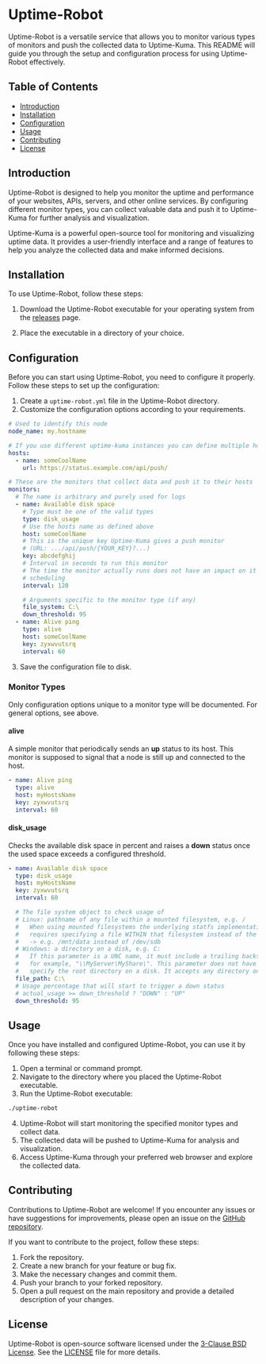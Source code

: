# Uptime-Robot

Uptime-Robot is a versatile service that allows you to monitor various types of
monitors and push the collected data to Uptime-Kuma. This README will guide you
through the setup and configuration process for using Uptime-Robot effectively.

## Table of Contents

- [Introduction](#introduction)
- [Installation](#installation)
- [Configuration](#configuration)
- [Usage](#usage)
- [Contributing](#contributing)
- [License](#license)

## Introduction

Uptime-Robot is designed to help you monitor the uptime and performance of your
websites, APIs, servers, and other online services. By configuring different
monitor types, you can collect valuable data and push it to Uptime-Kuma for
further analysis and visualization.

Uptime-Kuma is a powerful open-source tool for monitoring and visualizing uptime
data. It provides a user-friendly interface and a range of features to help you
analyze the collected data and make informed decisions.

## Installation

To use Uptime-Robot, follow these steps:

1. Download the Uptime-Robot executable for your operating system from the
[releases](https://github.com/coronon/uptime-robot/releases) page.

2. Place the executable in a directory of your choice.

## Configuration

Before you can start using Uptime-Robot, you need to configure it properly.
Follow these steps to set up the configuration:

1. Create a `uptime-robot.yml` file in the Uptime-Robot directory.
2. Customize the configuration options according to your requirements. 

```yaml
# Used to identify this node
node_name: my.hostname

# If you use different uptime-kuma instances you can define multiple hosts
hosts:
  - name: someCoolName
    url: https://status.example.com/api/push/

# These are the monitors that collect data and push it to their hosts
monitors:
  # The name is arbitrary and purely used for logs
  - name: Available disk space
    # Type must be one of the valid types
    type: disk_usage
    # Use the hosts name as defined above
    host: someCoolName
    # This is the unique key Uptime-Kuma gives a push monitor
    # (URL: .../api/push/{YOUR_KEY}?...)
    key: abcdefghij
    # Interval in seconds to run this monitor
    # The time the monitor actually runs does not have an impact on it's
    # scheduling
    interval: 120

    # Arguments specific to the monitor type (if any)
    file_system: C:\
    down_threshold: 95
  - name: Alive ping
    type: alive
    host: someCoolName
    key: zyxwvutsrq
    interval: 60
```

3. Save the configuration file to disk.

### Monitor Types

Only configuration options unique to a monitor type will be documented.
For general options, see above. 

#### alive

A simple monitor that periodically sends an **up** status to its host.
This monitor is supposed to signal that a node is still up and connected to the
host.

```yaml
- name: Alive ping
  type: alive
  host: myHostsName
  key: zyxwvutsrq
  interval: 60
```

#### disk_usage

Checks the available disk space in percent and raises a **down** status once the
used space exceeds a configured threshold.

```yaml
- name: Available disk space
  type: disk_usage
  host: myHostsName
  key: zyxwvutsrq
  interval: 60

  # The file system object to check usage of
  # Linux: pathname of any file within a mounted filesystem, e.g. /
  #   When using mounted filesystems the underlying statfs implementation
  #   requires specifying a file WITHIN that filesystem instead of the device.
  #   -> e.g. /mnt/data instead of /dev/sdb
  # Windows: a directory on a disk, e.g. C:
  #   If this parameter is a UNC name, it must include a trailing backslash,
  #   for example, "\\MyServer\MyShare\". This parameter does not have to
  #   specify the root directory on a disk. It accepts any directory on a disk.
  file_path: C:\
  # Usage percentage that will start to trigger a down status
  # actual_usage >= down_threshold ? "DOWN" : "UP"
  down_threshold: 95
```

## Usage

Once you have installed and configured Uptime-Robot, you can use it by following
these steps:

1. Open a terminal or command prompt.
2. Navigate to the directory where you placed the Uptime-Robot executable.
3. Run the Uptime-Robot executable:

```bash
./uptime-robot
```

4. Uptime-Robot will start monitoring the specified monitor types and collect
data.
5. The collected data will be pushed to Uptime-Kuma for analysis and
visualization.
6. Access Uptime-Kuma through your preferred web browser and explore the
collected data.

## Contributing

Contributions to Uptime-Robot are welcome! If you encounter any issues or have
suggestions for improvements, please open an issue on the
[GitHub repository](https://github.com/Coronon/uptime-robot/issues).

If you want to contribute to the project, follow these steps:

1. Fork the repository.
2. Create a new branch for your feature or bug fix.
3. Make the necessary changes and commit them.
4. Push your branch to your forked repository.
6. Open a pull request on the main repository and provide a detailed description
of your changes.

## License

Uptime-Robot is open-source software licensed under the
[3-Clause BSD License](https://opensource.org/license/bsd-3-clause/).
See the [LICENSE](https://github.com/Coronon/uptime-robot/blob/master/LICENSE)
file for more details.
